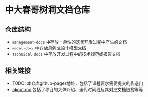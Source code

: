 # 中大春哥树洞文档仓库

##  仓库结构

- `management-docs` 中存放一般性的迭代开发过程中产生的文档
- `model-docs` 中存放用例或设计模型文档
- `technical-docs` 中存放开发过程中的技术规范或报告文档

## 相关链接

- TODO: 本仓库github-pages地址，包括了课程要求需要提交的传送门
- [about.md](./management-docs) 包括了项目的大体介绍、迭代时间线及其对应文档链接等等

